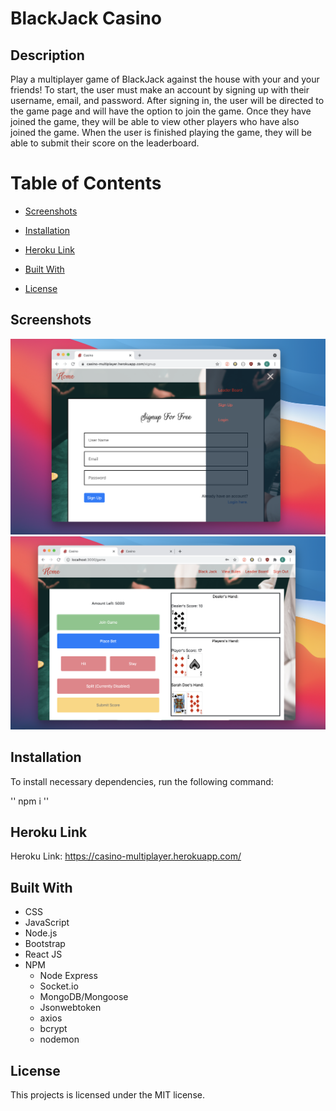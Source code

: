 # BlackJack Casino

## Description

Play a multiplayer game of BlackJack against the house with your and your friends! To start, the user must make an account by signing up with their username, email, and password. After signing in, the user will be directed to the game page and will have the option to join the game. Once they have joined the game, they will be able to view other players who have also joined the game. When the user is finished playing the game, they will be able to submit their score on the leaderboard.

# Table of Contents

* [Screenshots](#screenshots)

* [Installation](#installation)

* [Heroku Link](#herokulink)

* [Built With](#builtwith)

* [License](#license)

## Screenshots

![alt text](client/src/Images/CasinoSignupPage.png)
![alt text](client/src/Images/CasinoGamePage.png)

## Installation

To install necessary dependencies, run the following command:

''
npm i
''

## Heroku Link

Heroku Link: https://casino-multiplayer.herokuapp.com/

## Built With

* CSS
* JavaScript
* Node.js
* Bootstrap
* React JS
* NPM
    * Node Express
    * Socket.io
    * MongoDB/Mongoose
    * Jsonwebtoken
    * axios
    * bcrypt
    * nodemon



## License

This projects is licensed under the MIT license.



